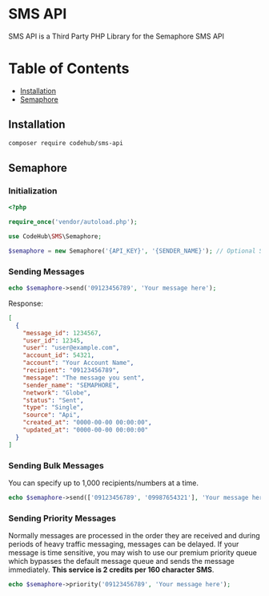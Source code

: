 # SMS API

SMS API is a Third Party PHP Library for the Semaphore SMS API

# Table of Contents
 - [Installation](#installation)
 - [Semaphore](#semaphore)

## Installation

```sh
composer require codehub/sms-api
```

## Semaphore

### Initialization
```php
<?php

require_once('vendor/autoload.php');

use CodeHub\SMS\Semaphore;

$semaphore = new Semaphore('{API_KEY}', '{SENDER_NAME}'); // Optional SENDER_NAME default to Semaphore
```

### Sending Messages

```php
echo $semaphore->send('09123456789', 'Your message here');
```

Response: 

```json
[
  {
    "message_id": 1234567,
    "user_id": 12345,
    "user": "user@example.com",
    "account_id": 54321,
    "account": "Your Account Name",
    "recipient": "09123456789",
    "message": "The message you sent",
    "sender_name": "SEMAPHORE",
    "network": "Globe",
    "status": "Sent",
    "type": "Single",
    "source": "Api",
    "created_at": "0000-00-00 00:00:00",
    "updated_at": "0000-00-00 00:00:00"
  }
]
```

### Sending Bulk Messages

You can specify up to 1,000 recipients/numbers at a time.

```php
echo $semaphore->send(['09123456789', '09987654321'], 'Your message here');
```

### Sending Priority Messages

Normally messages are processed in the order they are received and during periods of heavy traffic messaging, messages can be delayed. If your message is time sensitive, you may wish to use our premium priority queue which bypasses the default message queue and sends the message immediately. <b>This service is 2 credits per 160 character SMS</b>.

```php
echo $semaphore->priority('09123456789', 'Your message here');
```
